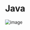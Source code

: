 # Java
![image](https://user-images.githubusercontent.com/82091824/120922600-0fdf7a00-c705-11eb-9e38-0678ed137679.png)

